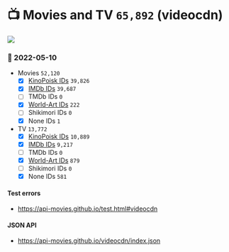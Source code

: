 # :tv: Movies and TV `65,892` (videocdn)

<a href="https://API-Movies.github.io"><img src="https://API-Movies.github.io/banner.png?cache"></a>

### :date: 2022-05-10
- Movies `52,120`
  - [x] <a href="https://API-Movies.github.io/videocdn/movie_kinopoisk_ids.json">KinoPoisk IDs</a> `39,826`
  - [x] <a href="https://API-Movies.github.io/videocdn/movie_imdb_ids.json">IMDb IDs</a> `39,687`
  - [ ] TMDb IDs `0`
  - [x] <a href="https://API-Movies.github.io/videocdn/movie_world_art_ids.json">World-Art IDs</a> `222`
  - [ ] Shikimori IDs `0`
  - [x] None IDs `1`
- TV `13,772`
  - [x] <a href="https://API-Movies.github.io/videocdn/tv_kinopoisk_ids.json">KinoPoisk IDs</a> `10,889`
  - [x] <a href="https://API-Movies.github.io/videocdn/tv_imdb_ids.json">IMDb IDs</a> `9,217`
  - [ ] TMDb IDs `0`
  - [x] <a href="https://API-Movies.github.io/videocdn/tv_world_art_ids.json">World-Art IDs</a> `879`
  - [ ] Shikimori IDs `0`
  - [x] None IDs `581`
#### Test errors
- <a href='https://api-movies.github.io/test.html#videocdn'>https://api-movies.github.io/test.html#videocdn</a>
#### JSON API
- <a href='https://api-movies.github.io/videocdn/index.json'>https://api-movies.github.io/videocdn/index.json</a>
